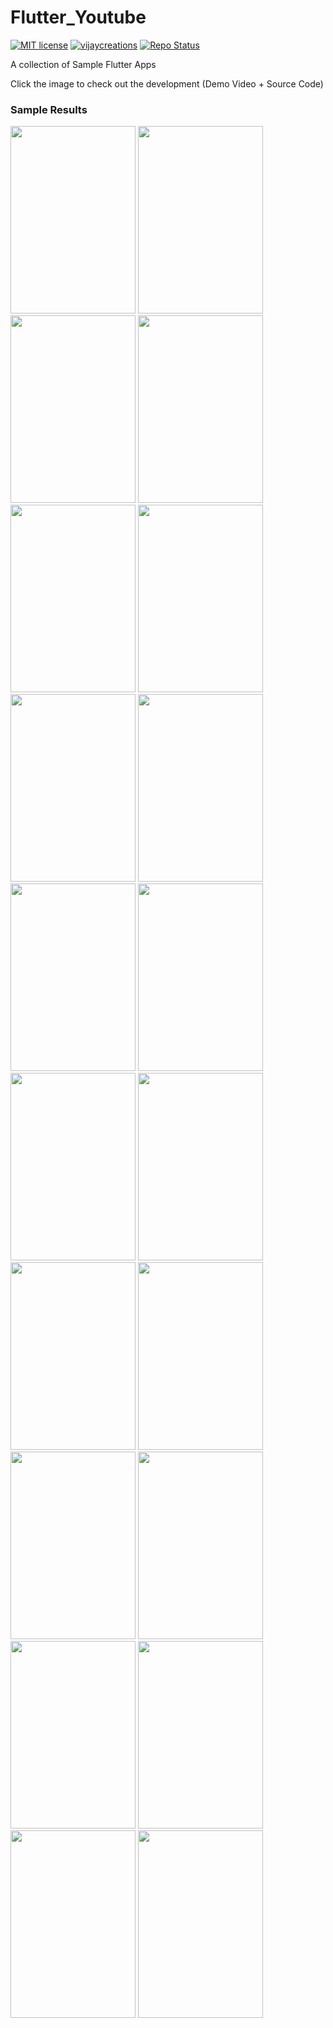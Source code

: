# Flutter_Youtube

[![MIT license](https://img.shields.io/badge/License-MIT-green.svg)](https://github.com/vijayinyoutube/Flutter_Youtube) [![vijaycreations](https://img.shields.io/website-up-vijaycreations-green-red/http/cv.lbesson.qc.to.svg)](https://www.youtube.com/channel/UCBC_Z7jla1GSITcqLKAtPxQ) [![Repo Status](https://img.shields.io/badge/RepoStatus-Active-blue.svg)](https://github.com/vijayinyoutube/Flutter_Youtube)

A collection of Sample Flutter Apps 

Click the image to check out the development (Demo Video + Source Code)

### Sample Results

[<image src="https://user-images.githubusercontent.com/58719230/90309775-06341e00-df09-11ea-8470-3eb5bd1529c5.png" width="200" height="300">](https://youtu.be/Y4wtgNaA1C4) <image src="https://user-images.githubusercontent.com/58719230/90309784-12b87680-df09-11ea-99f3-c26d46a90d95.png" width="200" height="300"> <image src="https://user-images.githubusercontent.com/58719230/90309803-3c719d80-df09-11ea-8af9-3a02506c1749.png" width="200" height="300">  <image src="https://user-images.githubusercontent.com/58719230/90309882-fff27180-df09-11ea-9713-ee564c077deb.png" width="200" height="300"> <image src="https://user-images.githubusercontent.com/58719230/90309888-084aac80-df0a-11ea-94b3-f266807ea13b.png" width="200" height="300"> <image src="https://user-images.githubusercontent.com/58719230/90309895-18fb2280-df0a-11ea-96eb-847fce9f85c1.png" width="200" height="300"> <image src="https://user-images.githubusercontent.com/58719230/90309899-21535d80-df0a-11ea-9e33-6e1fe48b96d4.png" width="200" height="300"> <image src="https://user-images.githubusercontent.com/58719230/90309905-30d2a680-df0a-11ea-834f-95666f4da9ac.png" width="200" height="300"> <image src="https://user-images.githubusercontent.com/58719230/90309906-38924b00-df0a-11ea-8b1f-69d37d4bfadc.png" width="200" height="300"> <image src="https://user-images.githubusercontent.com/58719230/90309932-87d87b80-df0a-11ea-985c-3364c2ca882b.png" width="200" height="300"> <image src="https://user-images.githubusercontent.com/58719230/90309939-932ba700-df0a-11ea-9cd5-9b7736e226ec.png" width="200" height="300"> <image src="https://user-images.githubusercontent.com/58719230/90309941-9c1c7880-df0a-11ea-9275-2ad9fce4c846.png" width="200" height="300"> <image src="https://user-images.githubusercontent.com/58719230/90309944-a5a5e080-df0a-11ea-865b-0a57ca3cd78d.png" width="200" height="300"> <image src="https://user-images.githubusercontent.com/58719230/90309946-afc7df00-df0a-11ea-9b87-c4502abe3a35.png" width="200" height="300"> <image src="https://user-images.githubusercontent.com/58719230/90309952-bc4c3780-df0a-11ea-96fa-5d0b374caaee.png" width="200" height="300">
<image src="https://user-images.githubusercontent.com/58719230/90309961-c66e3600-df0a-11ea-96d8-7feccc805a49.png" width="200" height="300">
<image src="https://user-images.githubusercontent.com/58719230/90309967-ccfcad80-df0a-11ea-941c-887e2cf6f247.png" width="200" height="300"> 
<image src="https://user-images.githubusercontent.com/58719230/90309977-d7b74280-df0a-11ea-903e-271858b46774.png" width="200" height="300"> 
<image src="https://user-images.githubusercontent.com/58719230/90309987-e43b9b00-df0a-11ea-8894-755ae21f9da3.png" width="200" height="300"> 
<image src="https://user-images.githubusercontent.com/58719230/90309992-f3224d80-df0a-11ea-82ac-acbf2c891b18.png" width="200" height="300"> 


        
        



